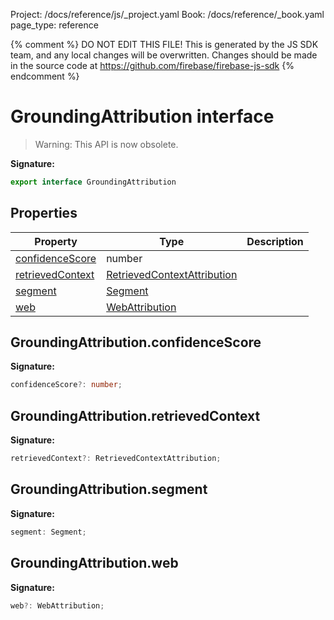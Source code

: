 Project: /docs/reference/js/_project.yaml
Book: /docs/reference/_book.yaml
page_type: reference

{% comment %}
DO NOT EDIT THIS FILE!
This is generated by the JS SDK team, and any local changes will be
overwritten. Changes should be made in the source code at
https://github.com/firebase/firebase-js-sdk
{% endcomment %}

# GroundingAttribution interface
> Warning: This API is now obsolete.
> 
> 

<b>Signature:</b>

```typescript
export interface GroundingAttribution 
```

## Properties

|  Property | Type | Description |
|  --- | --- | --- |
|  [confidenceScore](./vertexai.groundingattribution.md#groundingattributionconfidencescore) | number |  |
|  [retrievedContext](./vertexai.groundingattribution.md#groundingattributionretrievedcontext) | [RetrievedContextAttribution](./vertexai.retrievedcontextattribution.md#retrievedcontextattribution_interface) |  |
|  [segment](./vertexai.groundingattribution.md#groundingattributionsegment) | [Segment](./vertexai.segment.md#segment_interface) |  |
|  [web](./vertexai.groundingattribution.md#groundingattributionweb) | [WebAttribution](./vertexai.webattribution.md#webattribution_interface) |  |

## GroundingAttribution.confidenceScore

<b>Signature:</b>

```typescript
confidenceScore?: number;
```

## GroundingAttribution.retrievedContext

<b>Signature:</b>

```typescript
retrievedContext?: RetrievedContextAttribution;
```

## GroundingAttribution.segment

<b>Signature:</b>

```typescript
segment: Segment;
```

## GroundingAttribution.web

<b>Signature:</b>

```typescript
web?: WebAttribution;
```
